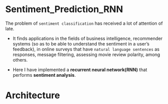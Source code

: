 # Sentiment_Prediction_RNN

The problem of `sentiment classification` has received a lot of attention of late. 
* It finds applications in the fields of business intelligence, recommender systems (so as to be able to understand the
sentiment in a user’s feedback), in online surveys that have `natural language sentences` as responses,
message filtering, assessing movie review polarity, among others.

* Here I have implemented a  **recurrent neural network(RNN)** that performs **sentiment analysis**.

# Architecture 




